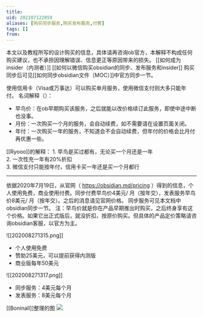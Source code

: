```yaml
---
title: 
uid: 202107122059
aliases: [购买同步服务,购买发布服务,付费]
tags: []
from: 
---
```

本文以及教程所写的设计购买的信息，具体请再咨询ob官方，本解释不构成任何购买建议，也不承担因理解错误、信息更正等原因带来的损失。
[[如何成为insider（内测者）]]
[[如何以微信购买obsidian的同步、发布服务和insider]]
购买同步后可见[[如何同步obsidian文件（MOC）]]中官方同步一节。

使用信用卡（Visa或万事达）可以购买单月服务，使用微信支付则大多只能年付。
名词解释（）：
- 早鸟价：在ob早期购买该服务，之后就能以改价格续订此服务，即使中途中断也没事。
- 月份：一次购买一个月的服务，会自动续费，如不需要请在设置页面关闭。
- 年付：一次购买一年的服务，不知道会不会自动续费，但年付的价格会比月付再优惠一些。

[[Ryooo]]的解释：
1. 早鸟是买过都有，无论买一个月还是一年  
2. 一次性充一年有20%折扣  
3. 微信支付只能按年付，信用卡买一年还是买一个月都行


---
依据2020年7月19日，从官网（ https://obsidian.md/pricing ）得到的信息，个人使用免费，商业使用付费。同步付费早鸟价4美元/ 月（按年交），发表服务早鸟价8美元/ 月（按年交）。之后的消息请见官网价格。
同步服务可见本文档中obsidian同步一节。
注：早鸟价就是你在产品早期推出时购买，之后终身享有这个价格。如果它出正式版后，就没折扣，按原价购买。但具体的产品定价策略请咨询obsidian客服，以官方为主。

![[202008271315.png]]
- 个人使用免费
- 赞助25美元，可以提前获得内测版
- 商业版每年50美元

![[202008271317.png]]
- 同步服务：4美元每个月
- 发表服务：8美元每个月

[[Boninall]]整理的图
![](https://gitee.com/cyddgi/picture-store/raw/master/img/20210712192729.png)